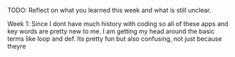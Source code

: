 TODO: Reflect on what you learned this week and what is still unclear.

Week 1: Since I dont have much history with coding so all of these apps and key words are pretty new to me. I am getting my head around the basic terms like loop and def. Its pretty fun but also confusing, not just because theyre
